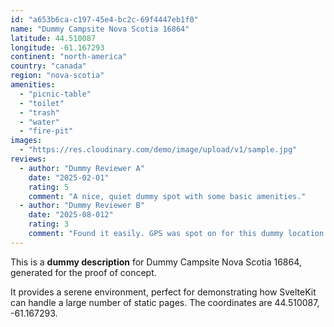 ```yaml
---
id: "a653b6ca-c197-45e4-bc2c-69f4447eb1f0"
name: "Dummy Campsite Nova Scotia 16864"
latitude: 44.510087
longitude: -61.167293
continent: "north-america"
country: "canada"
region: "nova-scotia"
amenities:
  - "picnic-table"
  - "toilet"
  - "trash"
  - "water"
  - "fire-pit"
images:
  - "https://res.cloudinary.com/demo/image/upload/v1/sample.jpg"
reviews:
  - author: "Dummy Reviewer A"
    date: "2025-02-01"
    rating: 5
    comment: "A nice, quiet dummy spot with some basic amenities."
  - author: "Dummy Reviewer B"
    date: "2025-08-012"
    rating: 3
    comment: "Found it easily. GPS was spot on for this dummy location."
---
```


This is a **dummy description** for Dummy Campsite Nova Scotia 16864, generated for the proof of concept.

It provides a serene environment, perfect for demonstrating how SvelteKit can handle a large number of static pages. The coordinates are 44.510087, -61.167293.
